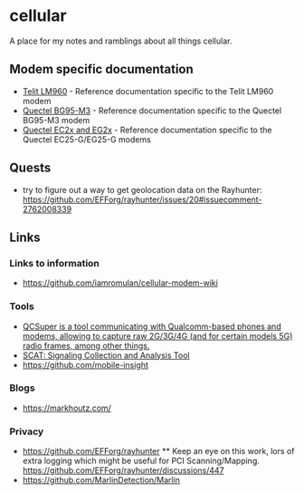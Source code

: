 # cellular

A place for my notes and ramblings about all things cellular.

## Modem specific documentation

- [Telit LM960](/telit/lm960/) - Reference documentation specific to the Telit LM960 modem
- [Quectel BG95-M3](/quectel/bg95m3/) - Reference documentation specific to the Quectel BG95-M3 modem
- [Quectel EC2x and EG2x](/quectel/eg25g/) - Reference documentation specific to the Quectel EC25-G/EG25-G modems

## Quests

- try to figure out a way to get geolocation data on the Rayhunter: <https://github.com/EFForg/rayhunter/issues/20#issuecomment-2762008339>

## Links

### Links to information

- <https://github.com/iamromulan/cellular-modem-wiki>

### Tools

- [QCSuper is a tool communicating with Qualcomm-based phones and modems, allowing to capture raw 2G/3G/4G (and for certain models 5G) radio frames, among other things.](https://github.com/P1sec/QCSuper)
- [SCAT: Signaling Collection and Analysis Tool](https://github.com/fgsect/scat)
- <https://github.com/mobile-insight>

### Blogs

- <https://markhoutz.com/>

### Privacy

* <https://github.com/EFForg/rayhunter>
** Keep an eye on this work, lors of extra logging which might be useful for PCI Scanning/Mapping. <https://github.com/EFForg/rayhunter/discussions/447>
* <https://github.com/MarlinDetection/Marlin>

